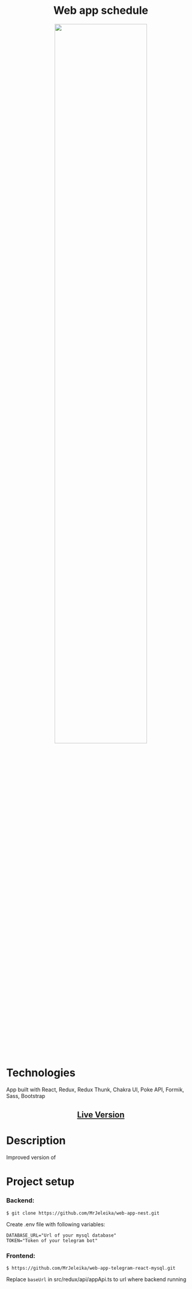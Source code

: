 <h1 align="center">Web app schedule</h1>
<p align="center"><img  src="./readme_assets/main.png" width="70%"></p>

# Technologies
<p>
  App built with React, Redux, Redux Thunk, Chakra UI, Poke API, Formik, Sass, Bootstrap
</p>
<h2 align="center"><a  href="https://t.me/pi123schedule_bot">Live Version</a></h2>

# Description
Improved version of 

# Project setup

### Backend:
```
$ git clone https://github.com/MrJeleika/web-app-nest.git
```
Create .env file with following variables:
```
DATABASE_URL="Url of your mysql database"
TOKEN="Token of your telegram bot"
```


### Frontend:
```
$ https://github.com/MrJeleika/web-app-telegram-react-mysql.git
```
Replace `baseUrl` in src/redux/api/appApi.ts to url where backend running
